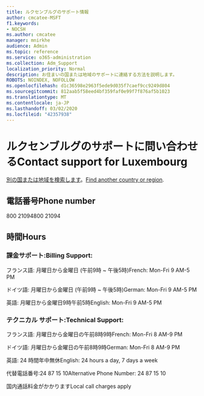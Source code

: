 ```yaml
---
title: ルクセンブルグのサポート情報
author: cmcatee-MSFT
f1.keywords:
- NOCSH
ms.author: cmcatee
manager: mnirkhe
audience: Admin
ms.topic: reference
ms.service: o365-administration
ms.collection: Adm_Support
localization_priority: Normal
description: お住まいの国または地域のサポートに連絡する方法を説明します。
ROBOTS: NOINDEX, NOFOLLOW
ms.openlocfilehash: d1c36598e2963f5ede9d035f7caef9cc9249d804
ms.sourcegitcommit: 812aab5f58eed4bf359faf0e99f7f876af5b1023
ms.translationtype: MT
ms.contentlocale: ja-JP
ms.lasthandoff: 03/02/2020
ms.locfileid: "42357938"
---
```

# <a name="contact-support-for-luxembourg"></a><span data-ttu-id="dec5d-103">ルクセンブルグのサポートに問い合わせる</span><span class="sxs-lookup"><span data-stu-id="dec5d-103">Contact support for Luxembourg</span></span>

<span data-ttu-id="dec5d-104">[別の国または地域を検索します](../contact-support-for-business-products.md)。</span><span class="sxs-lookup"><span data-stu-id="dec5d-104">[Find another country or region](../contact-support-for-business-products.md).</span></span>

## <a name="phone-number"></a><span data-ttu-id="dec5d-105">電話番号</span><span class="sxs-lookup"><span data-stu-id="dec5d-105">Phone number</span></span>
<span data-ttu-id="dec5d-106">800 21094</span><span class="sxs-lookup"><span data-stu-id="dec5d-106">800 21094</span></span>

## <a name="hours"></a><span data-ttu-id="dec5d-107">時間</span><span class="sxs-lookup"><span data-stu-id="dec5d-107">Hours</span></span>
### <a name="billing-support"></a><span data-ttu-id="dec5d-108">課金サポート:</span><span class="sxs-lookup"><span data-stu-id="dec5d-108">Billing Support:</span></span>

<span data-ttu-id="dec5d-109">フランス語: 月曜日から金曜日 (午前9時 ~ 午後5時)</span><span class="sxs-lookup"><span data-stu-id="dec5d-109">French: Mon-Fri 9 AM-5 PM</span></span>

<span data-ttu-id="dec5d-110">ドイツ語: 月曜日から金曜日 (午前9時 ~ 午後5時)</span><span class="sxs-lookup"><span data-stu-id="dec5d-110">German: Mon-Fri 9 AM-5 PM</span></span>

<span data-ttu-id="dec5d-111">英語: 月曜日から金曜日9時午前5時</span><span class="sxs-lookup"><span data-stu-id="dec5d-111">English: Mon-Fri 9 AM-5 PM</span></span>

### <a name="technical-support"></a><span data-ttu-id="dec5d-112">テクニカル サポート:</span><span class="sxs-lookup"><span data-stu-id="dec5d-112">Technical Support:</span></span>

<span data-ttu-id="dec5d-113">フランス語: 月曜日から金曜日の午前8時9時</span><span class="sxs-lookup"><span data-stu-id="dec5d-113">French: Mon-Fri 8 AM-9 PM</span></span>

<span data-ttu-id="dec5d-114">ドイツ語: 月曜日から金曜日の午前8時9時</span><span class="sxs-lookup"><span data-stu-id="dec5d-114">German: Mon-Fri 8 AM-9 PM</span></span>

<span data-ttu-id="dec5d-115">英語: 24 時間年中無休</span><span class="sxs-lookup"><span data-stu-id="dec5d-115">English: 24 hours a day, 7 days a week</span></span>

<span data-ttu-id="dec5d-116">代替電話番号:24 87 15 10</span><span class="sxs-lookup"><span data-stu-id="dec5d-116">Alternative Phone Number: 24 87 15 10</span></span>

<span data-ttu-id="dec5d-117">国内通話料金がかかります</span><span class="sxs-lookup"><span data-stu-id="dec5d-117">Local call charges apply</span></span>
